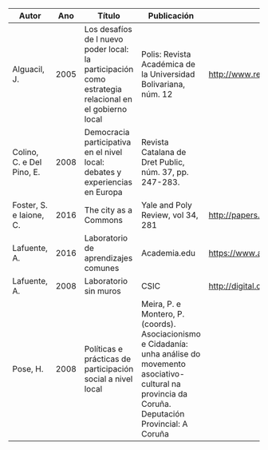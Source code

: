 | Autor | Ano | Título | Publicación | URL |
| ----- | --- | ------ | ----------- | --- |
| Alguacil, J. |2005| Los desafíos de l nuevo poder local: la participación como estrategia relacional en el gobierno local | Polis: Revista Académica de la Universidad Bolivariana, núm. 12 | http://www.revistapolis.cl/12/ind12.htm|
| Colino, C. e Del Pino, E. |2008| Democracia participativa en el nivel local: debates y experiencias en Europa | Revista Catalana de Dret Public, núm. 37, pp. 247-283. |
| Foster, S. e Iaione, C. |2016|The city as a Commons|Yale and Poly Review, vol 34, 281|http://papers.ssrn.com/sol3/papers.cfm?abstract_id=2653084|
| Lafuente, A. | 2016 | Laboratorio de aprendizajes comunes | Academia.edu | https://www.academia.edu/29063379/Laboratorio_de_aprendizajes_comunes|
| Lafuente, A. |2008| Laboratorio sin muros | CSIC |http://digital.csic.es/bitstream/10261/2899/1/laboratorio_sin_muros.pdf|
| Pose, H. |2008 | Políticas e prácticas de participación social a nivel local | Meira, P. e Montero, P. (coords). Asociacionismo e Cidadanía: unha análise do movemento asociativo-cultural na provincia da Coruña. Deputación Provincial: A Coruña|

